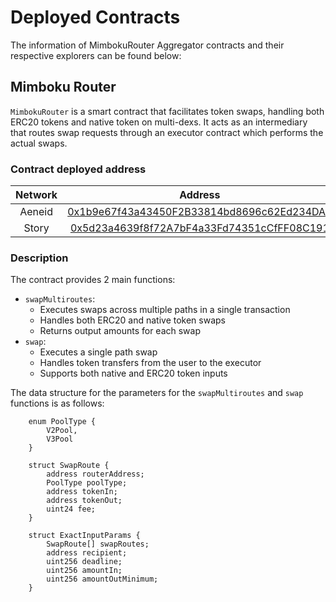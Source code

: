 # Deployed Contracts

The information of MimbokuRouter Aggregator contracts and their respective explorers can be found below:

## Mimboku Router

`MimbokuRouter` is a smart contract that facilitates token swaps, handling both ERC20 tokens and native token on multi-dexs. It acts as an intermediary that routes swap requests through an executor contract which performs the actual swaps.

### Contract deployed address

| **Network** |                                                          **Address**                                                         |
| :---------: | :--------------------------------------------------------------------------------------------------------------------------: |
|    Aeneid   | [0x1b9e67f43a43450F2B33814bd8696c62Ed234DA2](https://aeneid.storyscan.io/address/0x1b9e67f43a43450F2B33814bd8696c62Ed234DA2) |
|    Story    |   [0x5d23a4639f8f72A7bF4a33Fd74351cCfFF08C191](https://www.storyscan.io/address/0x5d23a4639f8f72A7bF4a33Fd74351cCfFF08C191)  |

### Description

The contract provides 2 main functions:

* `swapMultiroutes`:
  * Executes swaps across multiple paths in a single transaction
  * Handles both ERC20 and native token swaps
  * Returns output amounts for each swap
* `swap`:
  * Executes a single path swap
  * Handles token transfers from the user to the executor
  * Supports both native and ERC20 token inputs

The data structure for the parameters for the `swapMultiroutes` and `swap` functions is as follows:

```solidity
    enum PoolType {
        V2Pool,
        V3Pool
    }

    struct SwapRoute {
        address routerAddress;
        PoolType poolType;
        address tokenIn;
        address tokenOut;
        uint24 fee;
    }

    struct ExactInputParams {
        SwapRoute[] swapRoutes;
        address recipient;
        uint256 deadline;
        uint256 amountIn;
        uint256 amountOutMinimum;
    }
```

